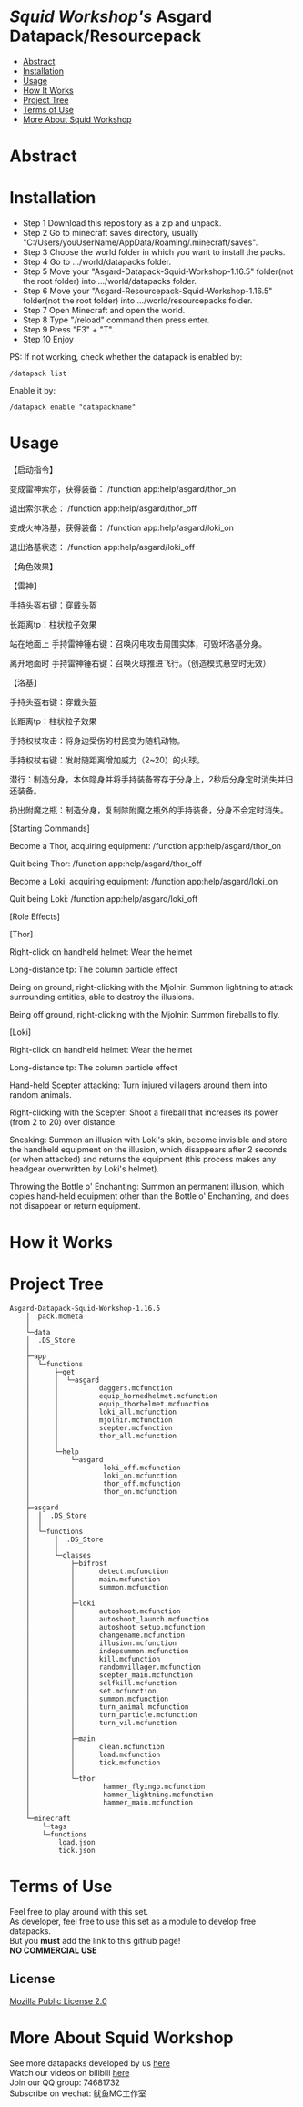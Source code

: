 # _Squid Workshop's_ Asgard Datapack/Resourcepack


- [Abstract](#Abstract)
- [Installation](#Installation)
- [Usage](#Usage)
- [How It Works](#How-It-Works)
- [Project Tree](#Project-Tree)
- [Terms of Use](#Terms-of-Use)
- [More About Squid Workshop](#More-About-Squid-Workshop)

# Abstract


# Installation
- Step 1 Download this repository as a zip and unpack.
- Step 2 Go to minecraft saves directory, usually "C:/Users/youUserName/AppData/Roaming/.minecraft/saves".
- Step 3 Choose the world folder in which you want to install the packs.
- Step 4 Go to .../world/datapacks folder.
- Step 5 Move your "Asgard-Datapack-Squid-Workshop-1.16.5" folder(not the root folder) into .../world/datapacks folder.
- Step 6 Move your "Asgard-Resourcepack-Squid-Workshop-1.16.5" folder(not the root folder) into .../world/resourcepacks folder.
- Step 7 Open Minecraft and open the world.
- Step 8 Type "/reload" command then press enter.
- Step 9 Press "F3" + "T".
- Step 10 Enjoy

PS: If not working, check whether the datapack is enabled by:

	/datapack list
Enable it by:

	/datapack enable "datapackname"
  
# Usage
  【启动指令】
  
  变成雷神索尔，获得装备：
  /function app:help/asgard/thor_on
  
  退出索尔状态：
  /function app:help/asgard/thor_off
  
  变成火神洛基，获得装备：
  /function app:help/asgard/loki_on
  
  退出洛基状态：
  /function app:help/asgard/loki_off
  
  
  【角色效果】
  
  【雷神】
  
  手持头盔右键：穿戴头盔
  
  长距离tp：柱状粒子效果
  
  站在地面上 手持雷神锤右键：召唤闪电攻击周围实体，可毁坏洛基分身。
  
  离开地面时 手持雷神锤右键：召唤火球推进飞行。（创造模式悬空时无效）

  【洛基】
  
  手持头盔右键：穿戴头盔
  
  长距离tp：柱状粒子效果
  
  手持权杖攻击：将身边受伤的村民变为随机动物。
  
  手持权杖右键：发射随距离增加威力（2~20）的火球。
  
  潜行：制造分身，本体隐身并将手持装备寄存于分身上，2秒后分身定时消失并归还装备。
  
  扔出附魔之瓶：制造分身，复制除附魔之瓶外的手持装备，分身不会定时消失。



[Starting Commands]

Become a Thor, acquiring equipment:
/function app:help/asgard/thor_on

Quit being Thor:
/function app:help/asgard/thor_off

Become a Loki, acquiring equipment:
/function app:help/asgard/loki_on

Quit being Loki:
/function app:help/asgard/loki_off


[Role Effects]

[Thor]

Right-click on handheld helmet: Wear the helmet

Long-distance tp: The column particle effect

Being on ground, right-clicking with the Mjolnir: Summon lightning to attack surrounding entities, able to destroy the illusions.

Being off ground, right-clicking with the Mjolnir: Summon fireballs to fly.

[Loki]

Right-click on handheld helmet: Wear the helmet

Long-distance tp: The column particle effect

Hand-held Scepter attacking: Turn injured villagers around them into random animals.

Right-clicking with the Scepter: Shoot a fireball that increases its power (from 2 to 20) over distance.

Sneaking: Summon an illusion with Loki's skin, become invisible and store the handheld equipment on the illusion, which disappears after 2 seconds (or when attacked) and returns the equipment (this process makes any headgear overwritten by Loki's helmet).
	
Throwing the Bottle o' Enchanting: Summon an permanent illusion, which copies hand-held equipment other than the Bottle o' Enchanting, and does not disappear or return equipment.

# How it Works


# Project Tree

	Asgard-Datapack-Squid-Workshop-1.16.5
	    │  pack.mcmeta
	    │  
	    └─data
		│  .DS_Store
		│  
		├─app
		│  └─functions
		│      ├─get
		│      │  └─asgard
		│      │          daggers.mcfunction
		│      │          equip_hornedhelmet.mcfunction
		│      │          equip_thorhelmet.mcfunction
		│      │          loki_all.mcfunction
		│      │          mjolnir.mcfunction
		│      │          scepter.mcfunction
		│      │          thor_all.mcfunction
		│      │          
		│      └─help
		│          └─asgard
		│                  loki_off.mcfunction
		│                  loki_on.mcfunction
		│                  thor_off.mcfunction
		│                  thor_on.mcfunction
		│                  
		├─asgard
		│  │  .DS_Store
		│  │  
		│  └─functions
		│      │  .DS_Store
		│      │  
		│      └─classes
		│          ├─bifrost
		│          │      detect.mcfunction
		│          │      main.mcfunction
		│          │      summon.mcfunction
		│          │      
		│          ├─loki
		│          │      autoshoot.mcfunction
		│          │      autoshoot_launch.mcfunction
		│          │      autoshoot_setup.mcfunction
		│          │      changename.mcfunction
		│          │      illusion.mcfunction
		│          │      indepsummon.mcfunction
		│          │      kill.mcfunction
		│          │      randomvillager.mcfunction
		│          │      scepter_main.mcfunction
		│          │      selfkill.mcfunction
		│          │      set.mcfunction
		│          │      summon.mcfunction
		│          │      turn_animal.mcfunction
		│          │      turn_particle.mcfunction
		│          │      turn_vil.mcfunction
		│          │      
		│          ├─main
		│          │      clean.mcfunction
		│          │      load.mcfunction
		│          │      tick.mcfunction
		│          │      
		│          └─thor
		│                  hammer_flyingb.mcfunction
		│                  hammer_lightning.mcfunction
		│                  hammer_main.mcfunction
		│                  
		└─minecraft
		    └─tags
			└─functions
				load.json
				tick.json

# Terms of Use
Feel free to play around with this set. \
As developer, feel free to use this set as a module to develop free datapacks. \
But you **must** add the link to this github page! \
**NO COMMERCIAL USE**
## License
[Mozilla Public License 2.0](https://github.com/MingshiYangUIUC/Autoaim-Minecraft-Squid-Workshop-Project/blob/main/LICENSE)


# More About Squid Workshop
See more datapacks developed by us [here](https://github.com/Squid-Workshop/MinecraftDatapacksProject) \
Watch our videos on bilibili [here](https://space.bilibili.com/649645265?from=search&seid=778816111336987286) \
Join our QQ group: 74681732 \
Subscribe on wechat: 鱿鱼MC工作室 
